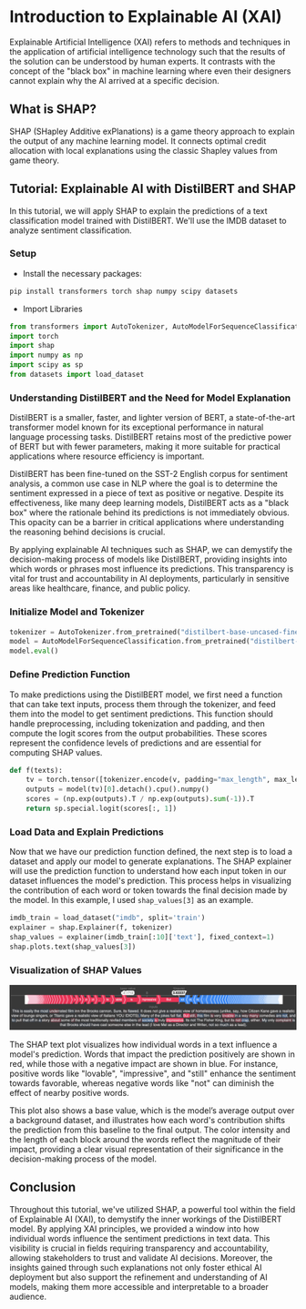 # Introduction to Explainable AI (XAI)

Explainable Artificial Intelligence (XAI) refers to methods and techniques in the application of artificial intelligence technology such that the results of the solution can be understood by human experts. It contrasts with the concept of the "black box" in machine learning where even their designers cannot explain why the AI arrived at a specific decision.

## What is SHAP?

SHAP (SHapley Additive exPlanations) is a game theory approach to explain the output of any machine learning model. It connects optimal credit allocation with local explanations using the classic Shapley values from game theory.

## Tutorial: Explainable AI with DistilBERT and SHAP

In this tutorial, we will apply SHAP to explain the predictions of a text classification model trained with DistilBERT. We'll use the IMDB dataset to analyze sentiment classification.

### Setup

- Install the necessary packages:

```bash
pip install transformers torch shap numpy scipy datasets
```

- Import Libraries

```python
from transformers import AutoTokenizer, AutoModelForSequenceClassification
import torch
import shap
import numpy as np
import scipy as sp
from datasets import load_dataset
```

### Understanding DistilBERT and the Need for Model Explanation

DistilBERT is a smaller, faster, and lighter version of BERT, a state-of-the-art transformer model known for its exceptional performance in natural language processing tasks. DistilBERT retains most of the predictive power of BERT but with fewer parameters, making it more suitable for practical applications where resource efficiency is important.

DistilBERT has been fine-tuned on the SST-2 English corpus for sentiment analysis, a common use case in NLP where the goal is to determine the sentiment expressed in a piece of text as positive or negative. Despite its effectiveness, like many deep learning models, DistilBERT acts as a "black box" where the rationale behind its predictions is not immediately obvious. This opacity can be a barrier in critical applications where understanding the reasoning behind decisions is crucial.

By applying explainable AI techniques such as SHAP, we can demystify the decision-making process of models like DistilBERT, providing insights into which words or phrases most influence its predictions. This transparency is vital for trust and accountability in AI deployments, particularly in sensitive areas like healthcare, finance, and public policy.

### Initialize Model and Tokenizer

```python
tokenizer = AutoTokenizer.from_pretrained("distilbert-base-uncased-finetuned-sst-2-english")
model = AutoModelForSequenceClassification.from_pretrained("distilbert-base-uncased-finetuned-sst-2-english")
model.eval()
```

### Define Prediction Function

To make predictions using the DistilBERT model, we first need a function that can take text inputs, process them through the tokenizer, and feed them into the model to get sentiment predictions. This function should handle preprocessing, including tokenization and padding, and then compute the logit scores from the output probabilities. These scores represent the confidence levels of predictions and are essential for computing SHAP values.

```python
def f(texts):
    tv = torch.tensor([tokenizer.encode(v, padding="max_length", max_length=500, truncation=True) for v in texts]).to(device)
    outputs = model(tv)[0].detach().cpu().numpy()
    scores = (np.exp(outputs).T / np.exp(outputs).sum(-1)).T
    return sp.special.logit(scores[:, 1])
```

### Load Data and Explain Predictions

Now that we have our prediction function defined, the next step is to load a dataset and apply our model to generate explanations. The SHAP explainer will use the prediction function to understand how each input token in our dataset influences the model's prediction. This process helps in visualizing the contribution of each word or token towards the final decision made by the model. In this example, I used `shap_values[3]` as an example.

```python
imdb_train = load_dataset("imdb", split='train')
explainer = shap.Explainer(f, tokenizer)
shap_values = explainer(imdb_train[:10]['text'], fixed_context=1)
shap.plots.text(shap_values[3])
```

### Visualization of SHAP Values

![SHAP Output](https://raw.githubusercontent.com/yabeizeng1121/XAI/main/Assignment10/plot.png "SHAP Text Plot Visualization")


The SHAP text plot visualizes how individual words in a text influence a model's prediction. Words that impact the prediction positively are shown in red, while those with a negative impact are shown in blue. For instance, positive words like "lovable", "impressive", and "still" enhance the sentiment towards favorable, whereas negative words like "not" can diminish the effect of nearby positive words.

This plot also shows a base value, which is the model’s average output over a background dataset, and illustrates how each word's contribution shifts the prediction from this baseline to the final output. The color intensity and the length of each block around the words reflect the magnitude of their impact, providing a clear visual representation of their significance in the decision-making process of the model.


## Conclusion

Throughout this tutorial, we've utilized SHAP, a powerful tool within the field of Explainable AI (XAI), to demystify the inner workings of the DistilBERT model. By applying XAI principles, we provided a window into how individual words influence the sentiment predictions in text data. This visibility is crucial in fields requiring transparency and accountability, allowing stakeholders to trust and validate AI decisions. Moreover, the insights gained through such explanations not only foster ethical AI deployment but also support the refinement and understanding of AI models, making them more accessible and interpretable to a broader audience.


